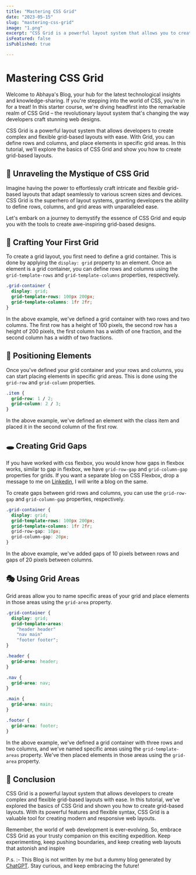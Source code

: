 ```yaml
---
title: "Mastering CSS Grid"
date: "2023-05-15"
slug: "mastering-css-grid"
image: "1.png"
excerpt: "CSS Grid is a powerful layout system that allows you to create complex, responsive layouts with ease."
isFeatured: false
isPublished: true

---
```


# Mastering CSS Grid

Welcome to Abhaya's Blog, your hub for the latest technological insights and knowledge-sharing. If you're stepping into the world of CSS, you're in for a treat! In this starter course, we're diving headfirst into the remarkable realm of CSS Grid – the revolutionary layout system that's changing the way developers craft stunning web designs.

CSS Grid is a powerful layout system that allows developers to create complex and flexible grid-based layouts with ease. With Grid, you can define rows and columns, and place elements in specific grid areas. In this tutorial, we'll explore the basics of CSS Grid and show you how to create grid-based layouts.

## 🌟 Unraveling the Mystique of CSS Grid

Imagine having the power to effortlessly craft intricate and flexible grid-based layouts that adapt seamlessly to various screen sizes and devices. CSS Grid is the superhero of layout systems, granting developers the ability to define rows, columns, and grid areas with unparalleled ease.

Let's embark on a journey to demystify the essence of CSS Grid and equip you with the tools to create awe-inspiring grid-based designs.

## 🎨 Crafting Your First Grid

To create a grid layout, you first need to define a grid container. This is done by applying the `display: grid` property to an element. Once an element is a grid container, you can define rows and columns using the `grid-template-rows` and `grid-template-columns` properties, respectively.

```css
.grid-container {
  display: grid;
  grid-template-rows: 100px 200px;
  grid-template-columns: 1fr 2fr;
}
```

In the above example, we've defined a grid container with two rows and two columns. The first row has a height of 100 pixels, the second row has a height of 200 pixels, the first column has a width of one fraction, and the second column has a width of two fractions.

## 📐 Positioning Elements

Once you've defined your grid container and your rows and columns, you can start placing elements in specific grid areas. This is done using the `grid-row` and `grid-column` properties.

```css
.item {
  grid-row: 1 / 2;
  grid-column: 2 / 3;
}
```
In the above example, we've defined an element with the class item and placed it in the second column of the first row.

## 🕳️ Creating Grid Gaps

If you have worked with css flexbox, you would know how gaps in flexbox works, similar to gap in flexbox, we have `grid-row-gap` and `grid-column-gap` properties for grids. If you want a separate blog on CSS Flexbox, drop a message to me on [Linkedin](https://www.linkedin.com/in/abhayashankar/), I will write a blog on the same.

To create gaps between grid rows and columns, you can use the `grid-row-gap` and `grid-column-gap` properties, respectively.

```css 
.grid-container {
  display: grid;
  grid-template-rows: 100px 200px;
  grid-template-columns: 1fr 2fr;
  grid-row-gap: 10px;
  grid-column-gap: 20px;
}
```

In the above example, we've added gaps of 10 pixels between rows and gaps of 20 pixels between columns.

## 🎭 Using Grid Areas

Grid areas allow you to name specific areas of your grid and place elements in those areas using the `grid-area` property.

```css
.grid-container {
  display: grid;
  grid-template-areas:
    "header header"
    "nav main"
    "footer footer";
}

.header {
  grid-area: header;
}

.nav {
  grid-area: nav;
}

.main {
  grid-area: main;
}

.footer {
  grid-area: footer;
}
```
In the above example, we've defined a grid container with three rows and two columns, and we've named specific areas using the `grid-template-areas` property. We've then placed elements in those areas using the `grid-area` property.

## 🎉 Conclusion

CSS Grid is a powerful layout system that allows developers to create complex and flexible grid-based layouts with ease. In this tutorial, we've explored the basics of CSS Grid and shown you how to create grid-based layouts. With its powerful features and flexible syntax, CSS Grid is a valuable tool for creating modern and responsive web layouts.

Remember, the world of web development is ever-evolving. So, embrace CSS Grid as your trusty companion on this exciting expedition. Keep experimenting, keep pushing boundaries, and keep creating web layouts that astonish and inspire

P.s. :- This Blog is not written by me but a dummy blog generated by [ChatGPT](https://chat.openai.com/). Stay curious, and keep embracing the future!